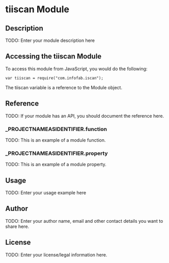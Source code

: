 # tiiscan Module

## Description

TODO: Enter your module description here

## Accessing the tiiscan Module

To access this module from JavaScript, you would do the following:

	var tiiscan = require("com.infofab.iscan");

The tiiscan variable is a reference to the Module object.	

## Reference

TODO: If your module has an API, you should document
the reference here.

### ___PROJECTNAMEASIDENTIFIER__.function

TODO: This is an example of a module function.

### ___PROJECTNAMEASIDENTIFIER__.property

TODO: This is an example of a module property.

## Usage

TODO: Enter your usage example here

## Author

TODO: Enter your author name, email and other contact
details you want to share here. 

## License

TODO: Enter your license/legal information here.
